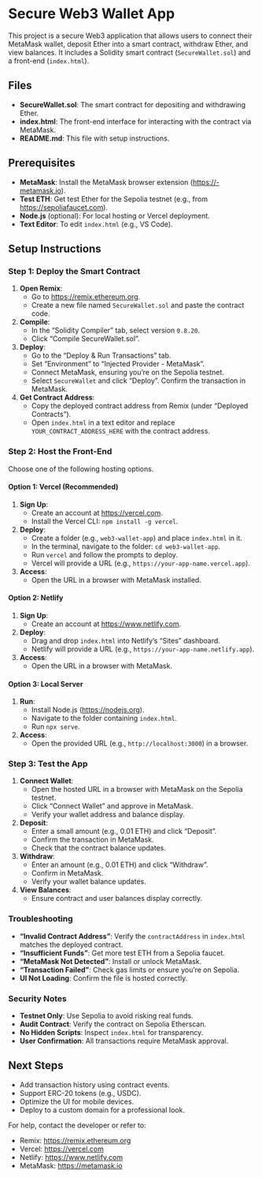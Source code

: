 # Secure Web3 Wallet App

This project is a secure Web3 application that allows users to connect their MetaMask wallet, deposit Ether into a smart contract, withdraw Ether, and view balances. It includes a Solidity smart contract (`SecureWallet.sol`) and a front-end (`index.html`).

## Files
- **SecureWallet.sol**: The smart contract for depositing and withdrawing Ether.
- **index.html**: The front-end interface for interacting with the contract via MetaMask.
- **README.md**: This file with setup instructions.

## Prerequisites
- **MetaMask**: Install the MetaMask browser extension (https://-metamask.io).
- **Test ETH**: Get test Ether for the Sepolia testnet (e.g., from https://sepoliafaucet.com).
- **Node.js** (optional): For local hosting or Vercel deployment.
- **Text Editor**: To edit `index.html` (e.g., VS Code).

## Setup Instructions

### Step 1: Deploy the Smart Contract
1. **Open Remix**:
   - Go to https://remix.ethereum.org.
   - Create a new file named `SecureWallet.sol` and paste the contract code.
2. **Compile**:
   - In the “Solidity Compiler” tab, select version `0.8.20`.
   - Click “Compile SecureWallet.sol”.
3. **Deploy**:
   - Go to the “Deploy & Run Transactions” tab.
   - Set “Environment” to “Injected Provider - MetaMask”.
   - Connect MetaMask, ensuring you’re on the Sepolia testnet.
   - Select `SecureWallet` and click “Deploy”. Confirm the transaction in MetaMask.
4. **Get Contract Address**:
   - Copy the deployed contract address from Remix (under “Deployed Contracts”).
   - Open `index.html` in a text editor and replace `YOUR_CONTRACT_ADDRESS_HERE` with the contract address.

### Step 2: Host the Front-End
Choose one of the following hosting options.

#### Option 1: Vercel (Recommended)
1. **Sign Up**:
   - Create an account at https://vercel.com.
   - Install the Vercel CLI: `npm install -g vercel`.
2. **Deploy**:
   - Create a folder (e.g., `web3-wallet-app`) and place `index.html` in it.
   - In the terminal, navigate to the folder: `cd web3-wallet-app`.
   - Run `vercel` and follow the prompts to deploy.
   - Vercel will provide a URL (e.g., `https://your-app-name.vercel.app`).
3. **Access**:
   - Open the URL in a browser with MetaMask installed.

#### Option 2: Netlify
1. **Sign Up**:
   - Create an account at https://www.netlify.com.
2. **Deploy**:
   - Drag and drop `index.html` into Netlify’s “Sites” dashboard.
   - Netlify will provide a URL (e.g., `https://your-app-name.netlify.app`).
3. **Access**:
   - Open the URL in a browser with MetaMask.

#### Option 3: Local Server
1. **Run**:
   - Install Node.js (https://nodejs.org).
   - Navigate to the folder containing `index.html`.
   - Run `npx serve`.
2. **Access**:
   - Open the provided URL (e.g., `http://localhost:3000`) in a browser.

### Step 3: Test the App
1. **Connect Wallet**:
   - Open the hosted URL in a browser with MetaMask on the Sepolia testnet.
   - Click “Connect Wallet” and approve in MetaMask.
   - Verify your wallet address and balance display.
2. **Deposit**:
   - Enter a small amount (e.g., 0.01 ETH) and click “Deposit”.
   - Confirm the transaction in MetaMask.
   - Check that the contract balance updates.
3. **Withdraw**:
   - Enter an amount (e.g., 0.01 ETH) and click “Withdraw”.
   - Confirm in MetaMask.
   - Verify your wallet balance updates.
4. **View Balances**:
   - Ensure contract and user balances display correctly.

### Troubleshooting
- **“Invalid Contract Address”**: Verify the `contractAddress` in `index.html` matches the deployed contract.
- **“Insufficient Funds”**: Get more test ETH from a Sepolia faucet.
- **“MetaMask Not Detected”**: Install or unlock MetaMask.
- **“Transaction Failed”**: Check gas limits or ensure you’re on Sepolia.
- **UI Not Loading**: Confirm the file is hosted correctly.

### Security Notes
- **Testnet Only**: Use Sepolia to avoid risking real funds.
- **Audit Contract**: Verify the contract on Sepolia Etherscan.
- **No Hidden Scripts**: Inspect `index.html` for transparency.
- **User Confirmation**: All transactions require MetaMask approval.

## Next Steps
- Add transaction history using contract events.
- Support ERC-20 tokens (e.g., USDC).
- Optimize the UI for mobile devices.
- Deploy to a custom domain for a professional look.

For help, contact the developer or refer to:
- Remix: https://remix.ethereum.org
- Vercel: https://vercel.com
- Netlify: https://www.netlify.com
- MetaMask: https://metamask.io